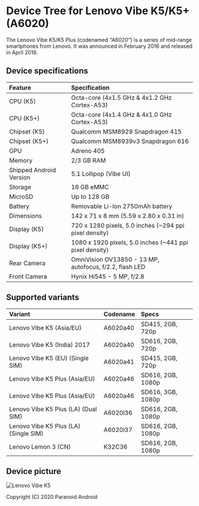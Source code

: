 # Device Tree for Lenovo Vibe K5/K5+ (A6020)

The Lenovo Vibe K5/K5 Plus (codenamed _"A6020"_) is a series of mid-range smartphones from Lenovo.
It was announced in February 2016 and released in April 2016.

## Device specifications

| Feature                 | Specification                                           |
| :-----------------------|:--------------------------------------------------------|
| CPU (K5)                | Octa-core (4x1.5 GHz & 4x1.2 GHz Cortex-A53)            |
| CPU (K5+)               | Octa-core (4x1.4 GHz & 4x1.0 GHz Cortex-A53)            |
| Chipset (K5)            | Qualcomm MSM8929 Snapdragon 415                         |
| Chipset (K5+)           | Qualcomm MSM8939v3 Snapdragon 616                       |
| GPU                     | Adreno 405                                              |
| Memory                  | 2/3 GB RAM                                              |
| Shipped Android Version | 5.1 Lollipop (Vibe UI)                                  |
| Storage                 | 16 GB eMMC                                              |
| MicroSD                 | Up to 128 GB                                            |
| Battery                 | Removable Li-Ion 2750mAh battery                        |
| Dimensions              | 142 x 71 x 8 mm (5.59 x 2.80 x 0.31 in)                 |
| Display (K5)            | 720 x 1280 pixels, 5.0 inches (~294 ppi pixel density)  |
| Display (K5+)           | 1080 x 1920 pixels, 5.0 inches (~441 ppi pixel density) |
| Rear Camera             | OmniVision OV13850 - 13 MP, autofocus, f/2.2, flash LED |
| Front Camera            | Hynix Hi545 - 5 MP, f/2.8                               |

## Supported variants

| Variant                               | Codename | Specs             |
| :-------------------------------------|:---------|:------------------|
| Lenovo Vibe K5 (Asia/EU)              | A6020a40 | SD415, 2GB, 720p  |
| Lenovo Vibe K5 (India) 2017           | A6020a40 | SD616, 2GB, 720p  |
| Lenovo Vibe K5 (EU) (Single SIM)      | A6020a41 | SD415, 2GB, 720p  |
| Lenovo Vibe K5 Plus (Asia/EU)         | A6020a46 | SD616, 2GB, 1080p |
| Lenovo Vibe K5 Plus (Asia/EU)         | A6020a46 | SD616, 3GB, 1080p |
| Lenovo Vibe K5 Plus (LA) (Dual SIM)   | A6020l36 | SD616, 2GB, 1080p |
| Lenovo Vibe K5 Plus (LA) (Single SIM) | A6020l37 | SD616, 2GB, 1080p |
| Lenovo Lemon 3 (CN)                   | K32C36   | SD616, 2GB, 1080p |

## Device picture

![Lenovo Vibe K5](https://fdn2.gsmarena.com/vv/pics/lenovo/lenovo-k5-1.jpg "Lenovo Vibe K5")

Copyright (C) 2020 Paranoid Android
